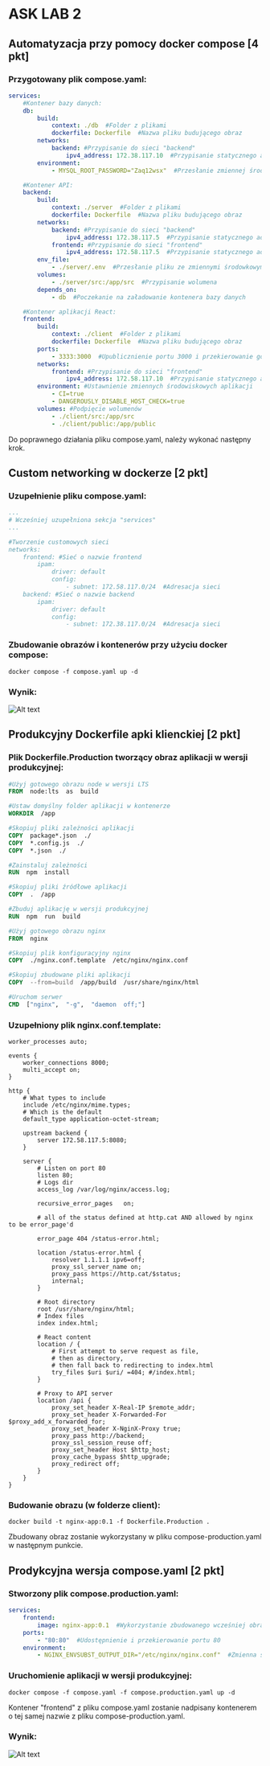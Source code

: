 # ASK LAB 2
## Automatyzacja przy pomocy docker compose [4 pkt]
### Przygotowany plik compose.yaml:
``` yaml
services:
	#Kontener bazy danych:
	db:
		build:
			context: ./db  #Folder z plikami
			dockerfile: Dockerfile  #Nazwa pliku budującego obraz
		networks:
			backend: #Przypisanie do sieci "backend"
				ipv4_address: 172.38.117.10  #Przypisanie statycznego adresu ip
		environment:
			- MYSQL_ROOT_PASSWORD="Zaq12wsx"  #Przesłanie zmiennej środowiskowej z hasłem dla root

	#Kontener API:
	backend:
		build:
			context: ./server  #Folder z plikami
			dockerfile: Dockerfile  #Nazwa pliku budującego obraz
		networks:
			backend: #Przypisanie do sieci "backend"
				ipv4_address: 172.38.117.5  #Przypisanie statycznego adresu ip
			frontend: #Przypisanie do sieci "frontend"
				ipv4_address: 172.58.117.5  #Przypisanie statycznego adresu ip
		env_file:
			- ./server/.env  #Przesłanie pliku ze zmiennymi środowkowymi
		volumes:
			- ./server/src:/app/src  #Przypisanie wolumena
		depends_on:
			- db  #Poczekanie na załadowanie kontenera bazy danych

	#Kontener aplikacji React:
	frontend:
		build:
			context: ./client  #Folder z plikami
			dockerfile: Dockerfile  #Nazwa pliku budującego obraz
		ports:
			- 3333:3000  #Upublicznienie portu 3000 i przekierowanie go na port 3333
		networks:
			frontend: #Przypisanie do sieci "frontend"
				ipv4_address: 172.58.117.10  #Przypisanie statycznego adresu ip
		environment: #Ustawnienie zmiennych środowiskowych aplikacji
			- CI=true
			- DANGEROUSLY_DISABLE_HOST_CHECK=true
		volumes: #Podpięcie wolumenów
			- ./client/src:/app/src
			- ./client/public:/app/public 
```
Do poprawnego działania pliku compose.yaml, należy wykonać następny krok.

## Custom networking w dockerze [2 pkt]
### Uzupełnienie pliku compose.yaml:
``` yaml
...
# Wcześniej uzupełniona sekcja "services"
...

#Tworzenie customowych sieci
networks:
	frontend: #Sieć o nazwie frontend
		ipam:
			driver: default
			config:
				- subnet: 172.58.117.0/24  #Adresacja sieci
	backend: #Sieć o nazwie backend
		ipam:
			driver: default
			config:
				- subnet: 172.38.117.0/24  #Adresacja sieci
```

### Zbudowanie obrazów i kontenerów przy użyciu docker compose:
```
docker compose -f compose.yaml up -d
```
### Wynik:
![Alt text](https://github.com/JakubLatawiec/AdministracjaSieciamiKomputerowymi/blob/main/Lab2/Screenshots/DevelopmentWebsite.png?raw=true)

## Produkcyjny Dockerfile apki klienckiej [2 pkt]
### Plik Dockerfile.Production tworzący obraz aplikacji w wersji produkcyjnej:
``` dockerfile
#Użyj gotowego obrazu node w wersji LTS
FROM  node:lts  as  build

#Ustaw domyślny folder aplikacji w kontenerze
WORKDIR  /app

#Skopiuj pliki zależności aplikacji
COPY  package*.json  ./
COPY  *.config.js  ./
COPY  *.json  ./

#Zainstaluj zależności
RUN  npm  install

#Skopiuj pliki źródłowe aplikacji
COPY  .  /app

#Zbuduj aplikację w wersji produkcyjnej
RUN  npm  run  build

#Użyj gotowego obrazu nginx
FROM  nginx

#Skopiuj plik konfiguracyjny nginx
COPY  ./nginx.conf.template  /etc/nginx/nginx.conf

#Skopiuj zbudowane pliki aplikacji
COPY  --from=build  /app/build  /usr/share/nginx/html

#Uruchom serwer
CMD  ["nginx",  "-g",  "daemon  off;"]
```
### Uzupełniony plik nginx.conf.template:
```
worker_processes auto;

events {
    worker_connections 8000;
    multi_accept on;
}

http {
    # What types to include
    include /etc/nginx/mime.types;
    # Which is the default
    default_type application-octet-stream;

    upstream backend {
        server 172.58.117.5:8080;
    }

    server {
        # Listen on port 80
        listen 80;
        # Logs dir
        access_log /var/log/nginx/access.log;

        recursive_error_pages   on;

        # all of the status defined at http.cat AND allowed by nginx to be error_page'd

        error_page 404 /status-error.html;

        location /status-error.html {
            resolver 1.1.1.1 ipv6=off;
            proxy_ssl_server_name on;
            proxy_pass https://http.cat/$status;
            internal;
        }

        # Root directory
        root /usr/share/nginx/html;
        # Index files
        index index.html;

        # React content
        location / {
            # First attempt to serve request as file,
            # then as directory,
            # then fall back to redirecting to index.html
            try_files $uri $uri/ =404; #/index.html;
        }

        # Proxy to API server
        location /api {
            proxy_set_header X-Real-IP $remote_addr;
            proxy_set_header X-Forwarded-For $proxy_add_x_forwarded_for;
            proxy_set_header X-NginX-Proxy true;
            proxy_pass http://backend;
            proxy_ssl_session_reuse off;
            proxy_set_header Host $http_host;
            proxy_cache_bypass $http_upgrade;
            proxy_redirect off;
        }
    }
}

```
### Budowanie obrazu (w folderze client):
```
docker build -t nginx-app:0.1 -f Dockerfile.Production .
```
Zbudowany obraz zostanie wykorzystany w pliku compose-production.yaml w następnym punkcie.

## Prodykcyjna wersja compose.yaml [2 pkt]
### Stworzony plik compose.production.yaml:
``` yaml
services:
	frontend:
		image: nginx-app:0.1  #Wykorzystanie zbudowanego wcześniej obrazu
	ports:
		- "80:80"  #Udostępnienie i przekierowanie portu 80
	environment:
		- NGINX_ENVSUBST_OUTPUT_DIR="/etc/nginx/nginx.conf"  #Zmienna środowiskowa ze ścieżką konfiguracji
```
### Uruchomienie aplikacji w wersji produkcyjnej:
```
docker compose -f compose.yaml -f compose.production.yaml up -d
```
Kontener "frontend" z pliku compose.yaml zostanie nadpisany kontenerem o tej samej nazwie z pliku compose-production.yaml.

### Wynik:
![Alt text](https://github.com/JakubLatawiec/AdministracjaSieciamiKomputerowymi/blob/main/Lab2/Screenshots/ProductionWebsite.png?raw=true)
